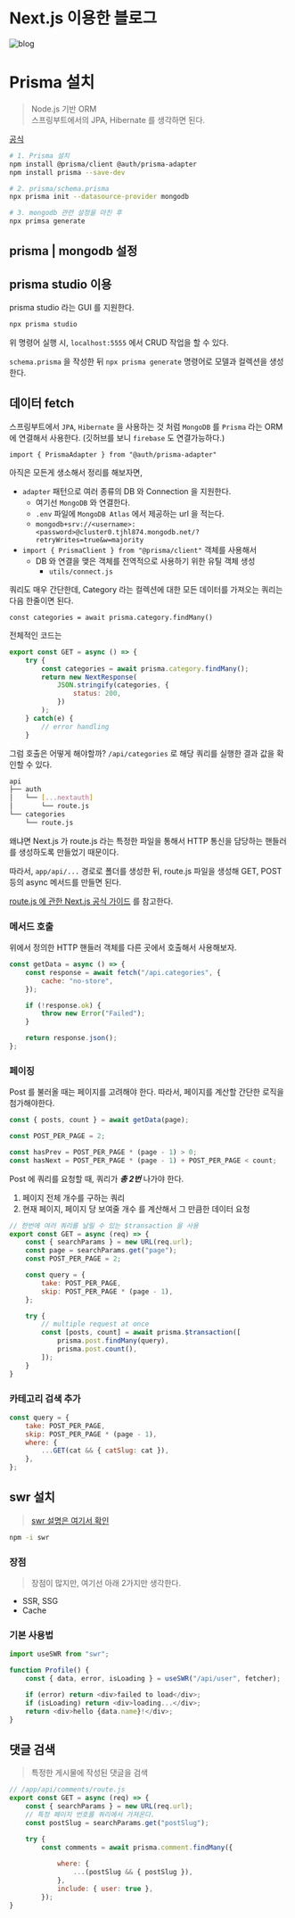 <!-- @format -->

# Next.js 이용한 블로그

![blog](https://user-images.githubusercontent.com/30681841/281118817-a11df869-fbbb-482a-9f85-688dd3a6ea69.png)

# Prisma 설치

> Node.js 기반 ORM <br/>
> 스프링부트에서의 JPA, Hibernate 를 생각하면 된다.

[공식](https://authjs.dev/reference/adapter/prisma)

```bash
# 1. Prisma 설치
npm install @prisma/client @auth/prisma-adapter
npm install prisma --save-dev

# 2. prisma/schema.prisma
npx prisma init --datasource-provider mongodb

# 3. mongodb 관련 설정을 마친 후
npx primsa generate
```

## prisma | mongodb 설정

<script src="https://gist.github.com/valorjj/a7f26628b3385dac9503432a08312e80.js"></script>

## prisma studio 이용

prisma studio 라는 GUI 를 지원한다.

```bash
npx prisma studio
```

위 명령어 실행 시, `localhost:5555` 에서 CRUD 작업을 할 수 있다.

`schema.prisma` 을 작성한 뒤 `npx prisma generate` 명령어로 모델과 컬렉션을 생성한다.

## 데이터 fetch

스프링부트에서 `JPA`, `Hibernate` 을 사용하는 것 처럼 `MongoDB` 를 `Prisma` 라는 ORM 에 연결해서 사용한다. (깃허브를 보니 `firebase` 도 연결가능하다.)

`import { PrismaAdapter } from "@auth/prisma-adapter"`

아직은 모든게 생소해서 정리를 해보자면,

-   `adapter` 패턴으로 여러 종류의 DB 와 Connection 을 지원한다.
    -   여기선 `MongoDB` 와 연결한다.
    -   `.env` 파일에 `MongoDB Atlas` 에서 제공하는 url 을 적는다.
    -   `mongodb+srv://<username>:<password>@cluster0.tjhl874.mongodb.net/?retryWrites=true&w=majority`
-   `import { PrismaClient } from "@prisma/client"` 객체를 사용해서
    -   DB 와 연결을 맺은 객체를 전역적으로 사용하기 위한 유틸 객체 생성
        -   `utils/connect.js`

쿼리도 매우 간단한데, Category 라는 컬렉션에 대한 모든 데이터를 가져오는 쿼리는 다음 한줄이면 된다.

`const categories = await prisma.category.findMany()`

전체적인 코드는

```javascript
export const GET = async () => {
	try {
		const categories = await prisma.category.findMany();
		return new NextResponse(
			JSON.stringify(categories, {
				status: 200,
			})
		);
	} catch(e) {
        // error handling
    }
```

그럼 호출은 어떻게 해야할까?
`/api/categories` 로 해당 쿼리를 실행한 결과 값을 확인할 수 있다.

```bash
api
├── auth
│   └── [...nextauth]
│       └── route.js
└── categories
    └── route.js
```

왜냐면 Next.js 가 route.js 라는 특정한 파일을 통해서 HTTP 통신을 담당하는 핸들러를 생성하도록 만들었기 때문이다.

따라서, `app/api/...` 경로로 폴더를 생성한 뒤, route.js 파일을 생성해 GET, POST 등의 async 메서드를 만들면 된다.

[route.js 에 관한 Next.js 공식 가이드](https://nextjs.org/docs/app/api-reference/file-conventions/route) 를 참고한다.

### 메서드 호출

위에서 정의한 HTTP 핸들러 객체를 다른 곳에서 호출해서 사용해보자.

```javascript
const getData = async () => {
	const response = await fetch("/api.categories", {
		cache: "no-store",
	});

	if (!response.ok) {
		throw new Error("Failed");
	}

	return response.json();
};
```

### 페이징

Post 를 불러올 때는 페이지를 고려해야 한다. 따라서, 페이지를 계산할 간단한 로직을 첨가해야한다.

```javascript
const { posts, count } = await getData(page);

const POST_PER_PAGE = 2;

const hasPrev = POST_PER_PAGE * (page - 1) > 0;
const hasNext = POST_PER_PAGE * (page - 1) + POST_PER_PAGE < count;
```

Post 에 쿼리를 요청할 때, 쿼리가 **_총 2번_** 나가야 한다.

1. 페이지 전체 개수를 구하는 쿼리
2. 현재 페이지, 페이지 당 보여줄 개수 를 계산해서 그 만큼한 데이터 요청

```javascript
// 한번에 여러 쿼리를 날릴 수 있는 $transaction 을 사용
export const GET = async (req) => {
	const { searchParams } = new URL(req.url);
	const page = searchParams.get("page");
	const POST_PER_PAGE = 2;

	const query = {
		take: POST_PER_PAGE,
		skip: POST_PER_PAGE * (page - 1),
	};

	try {
		// multiple request at once
		const [posts, count] = await prisma.$transaction([
			prisma.post.findMany(query),
			prisma.post.count(),
		]);
    }
}

```

### 카테고리 검색 추가

```javascript
const query = {
	take: POST_PER_PAGE,
	skip: POST_PER_PAGE * (page - 1),
	where: {
		...GET(cat && { catSlug: cat }),
	},
};
```

## swr 설치

> [swr 설명은 여기서 확인](https://swr.vercel.app/ko)

```bash
npm -i swr
```

### 장점

> 장점이 많지만, 여기선 아래 2가지만 생각한다.

-   SSR, SSG
-   Cache

### 기본 사용법

```javascript
import useSWR from "swr";

function Profile() {
	const { data, error, isLoading } = useSWR("/api/user", fetcher);

	if (error) return <div>failed to load</div>;
	if (isLoading) return <div>loading...</div>;
	return <div>hello {data.name}!</div>;
}
```

## 댓글 검색

> 특정한 게시물에 작성된 댓글을 검색

```javascript
// /app/api/comments/route.js
export const GET = async (req) => {
	const { searchParams } = new URL(req.url);
	// 특정 페이지 번호를 쿼리에서 가져온다. 
	const postSlug = searchParams.get("postSlug");

	try {
		const comments = await prisma.comment.findMany({
			
			where: {
				...(postSlug && { postSlug }),
			},
			include: { user: true },
		});
}
```

